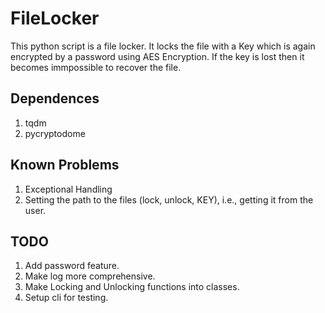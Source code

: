 # FileLocker

This python script is a file locker.
It locks the file with a Key which is again encrypted by a password using AES Encryption.
If the key is lost then it becomes immpossible to recover the file.

## Dependences

1.  tqdm
2.  pycryptodome

## Known Problems

1.  Exceptional Handling
2.  Setting the path to the files (lock, unlock, KEY), i.e., getting it from the user.

## TODO

1.  Add password feature.  
1.  Make log more comprehensive.  
1.  Make Locking and Unlocking functions into classes.  
1.  Setup cli for testing.
